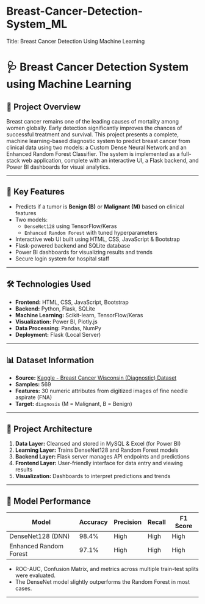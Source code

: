 # Breast-Cancer-Detection-System_ML
Title: Breast Cancer Detection Using Machine Learning 
# 🩺 Breast Cancer Detection System using Machine Learning

## 📘 Project Overview

Breast cancer remains one of the leading causes of mortality among women globally. Early detection significantly improves the chances of successful treatment and survival. This project presents a complete, machine learning-based diagnostic system to predict breast cancer from clinical data using two models: a Custom Dense Neural Network and an Enhanced Random Forest Classifier. The system is implemented as a full-stack web application, complete with an interactive UI, a Flask backend, and Power BI dashboards for visual analytics.

---

## 🎯 Key Features

- Predicts if a tumor is **Benign (B)** or **Malignant (M)** based on clinical features
- Two models: 
  - `DenseNet128` using TensorFlow/Keras
  - `Enhanced Random Forest` with tuned hyperparameters
- Interactive web UI built using HTML, CSS, JavaScript & Bootstrap
- Flask-powered backend and SQLite database
- Power BI dashboards for visualizing results and trends
- Secure login system for hospital staff

---

## 🛠️ Technologies Used

- **Frontend:** HTML, CSS, JavaScript, Bootstrap
- **Backend:** Python, Flask, SQLite
- **Machine Learning:** Scikit-learn, TensorFlow/Keras
- **Visualization:** Power BI, Plotly.js
- **Data Processing:** Pandas, NumPy
- **Deployment:** Flask (Local Server)

---

## 📊 Dataset Information

- **Source:** [Kaggle - Breast Cancer Wisconsin (Diagnostic) Dataset](https://www.kaggle.com/datasets)
- **Samples:** 569
- **Features:** 30 numeric attributes from digitized images of fine needle aspirate (FNA)
- **Target:** `diagnosis` (M = Malignant, B = Benign)

---

## 🚀 Project Architecture

1. **Data Layer:** Cleansed and stored in MySQL & Excel (for Power BI)
2. **Learning Layer:** Trains DenseNet128 and Random Forest models
3. **Backend Layer:** Flask server manages API endpoints and predictions
4. **Frontend Layer:** User-friendly interface for data entry and viewing results
5. **Visualization:** Dashboards to interpret predictions and trends

---

## 🧪 Model Performance

| Model                  | Accuracy | Precision | Recall | F1 Score |
|------------------------|----------|-----------|--------|----------|
| DenseNet128 (DNN)      | 98.4%    | High      | High   | High     |
| Enhanced Random Forest | 97.1%    | High      | High   | High     |

- ROC-AUC, Confusion Matrix, and metrics across multiple train-test splits were evaluated.
- The DenseNet model slightly outperforms the Random Forest in most cases.

---


